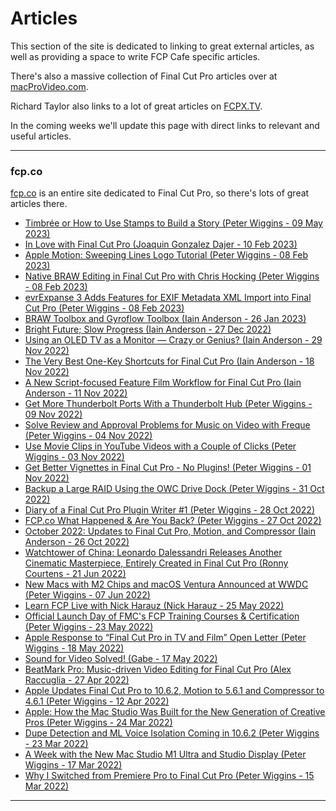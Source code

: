 # Articles

This section of the site is dedicated to linking to great external articles, as well as providing a space to write FCP Cafe specific articles.

There's also a massive collection of Final Cut Pro articles over at [macProVideo.com](https://macprovideo.com/articles/final-cut).

Richard Taylor also links to a lot of great articles on [FCPX.TV](https://fcpx.tv).

In the coming weeks we'll update this page with direct links to relevant and useful articles.

---

### fcp.co

[fcp.co](https://fcp.co) is an entire site dedicated to Final Cut Pro, so there's lots of great articles there.

- [Timbrée or How to Use Stamps to Build a Story (Peter Wiggins - 09 May 2023)](https://fcp.co/final-cut-pro/articles/2616-timbree-or-how-to-use-stamps-to-build-a-story)
- [In Love with Final Cut Pro (Joaquin Gonzalez Dajer - 10 Feb 2023)](https://fcp.co/final-cut-pro/articles/2614-in-love-with-final-cut-pro)
- [Apple Motion: Sweeping Lines Logo Tutorial (Peter Wiggins - 08 Feb 2023)](https://fcp.co/motion/tutorials-for-apple-motion/2613-apple-motion-sweeping-lines-logo-tutorial)
- [Native BRAW Editing in Final Cut Pro with Chris Hocking (Peter Wiggins - 08 Feb 2023)](https://fcp.co/final-cut-pro/tutorials/2612-native-braw-editing-in-final-cut-pro-with-chris-hocking)
- [evrExpanse 3 Adds Features for EXIF Metadata XML Import into Final Cut Pro (Peter Wiggins - 08 Feb 2023)](https://fcp.co/final-cut-pro/news/2611-evrexpanse-3-adds-features-for-exif-metadata-xml-import-into-final-cut-pro)
- [BRAW Toolbox and Gyroflow Toolbox (Iain Anderson - 26 Jan 2023)](https://fcp.co/final-cut-pro/news/2610-braw-toolbox-and-gyroflow-toolbox)
- [Bright Future; Slow Progress (Iain Anderson - 27 Dec 2022)](https://fcp.co/final-cut-pro/articles/2609-bright-future-slow-progress)
- [Using an OLED TV as a Monitor — Crazy or Genius? (Iain Anderson - 29 Nov 2022)](https://fcp.co/final-cut-pro/articles/2608-using-an-oled-tv-as-a-monitor-crazy-or-genius)
- [The Very Best One-Key Shortcuts for Final Cut Pro (Iain Anderson - 18 Nov 2022)](https://fcp.co/final-cut-pro/tutorials/2607-the-very-best-one-key-shortcuts-for-final-cut-pro)
- [A New Script-focused Feature Film Workflow for Final Cut Pro (Iain Anderson - 11 Nov 2022)](https://fcp.co/final-cut-pro/2605-a-new-script-focused-feature-film-workflow-for-final-cut-pro)
- [Get More Thunderbolt Ports With a Thunderbolt Hub (Peter Wiggins - 09 Nov 2022)](https://fcp.co/hardware-and-software/2606-get-more-thunderbolt-ports-with-a-thunderbolt-hub)
- [Solve Review and Approval Problems for Music on Video with Freque (Peter Wiggins - 04 Nov 2022)](https://fcp.co/final-cut-pro/articles/2604-solve-review-and-approval-problems-for-music-on-video-with-freque)
- [Use Movie Clips in YouTube Videos with a Couple of Clicks (Peter Wiggins - 03 Nov 2022)](https://fcp.co/final-cut-pro/articles/2603-use-movie-clips-in-youtube-videos-with-a-couple-of-clicks)
- [Get Better Vignettes in Final Cut Pro - No Plugins! (Peter Wiggins - 01 Nov 2022)](https://fcp.co/final-cut-pro/tutorials/2602-get-better-vignettes-in-final-cut-pro-no-plugins)
- [Backup a Large RAID Using the OWC Drive Dock (Peter Wiggins - 31 Oct 2022)](https://fcp.co/hardware-and-software/pro/2601-backup-a-large-raid-using-the-owc-drive-dock)
- [Diary of a Final Cut Pro Plugin Writer #1 (Peter Wiggins - 28 Oct 2022)](https://fcp.co/final-cut-pro/articles/2600-diary-of-a-final-cut-pro-plugin-writer-1)
- [FCP.co What Happened &amp; Are You Back? (Peter Wiggins - 27 Oct 2022)](https://fcp.co/final-cut-pro/articles/2599-fcp-co-what-happened-are-you-back)
- [October 2022: Updates to Final Cut Pro, Motion, and Compressor (Iain Anderson - 26 Oct 2022)](https://fcp.co/final-cut-pro/news/2598-october-2022-updates-to-final-cut-pro-motion-and-compressor)
- [Watchtower of China: Leonardo Dalessandri Releases Another Cinematic Masterpiece, Entirely Created in Final Cut Pro (Ronny Courtens - 21 Jun 2022)](https://fcp.co/final-cut-pro/articles/2597-watchtower-of-china-leonardo-dalessandri-releases-another-cinematic-masterpiece-entirely-created-in-final-cut-pro)
- [New Macs with M2 Chips and macOS Ventura Announced at WWDC (Peter Wiggins - 07 Jun 2022)](https://fcp.co/final-cut-pro/articles/2596-new-macs-with-m2-chips-and-macos-ventura-announced-at-wwdc)
- [Learn FCP Live with Nick Harauz (Nick Harauz - 25 May 2022)](https://fcp.co/final-cut-pro/tutorials/2594-learn-fcp-live-with-nick-harauz)
- [Official Launch Day of FMC's FCP Training Courses &amp; Certification (Peter Wiggins - 23 May 2022)](https://fcp.co/final-cut-pro/news/2592-official-launch-day-of-fmc-s-fcp-training-courses-certification)
- [Apple Response to “Final Cut Pro in TV and Film” Open Letter (Peter Wiggins - 18 May 2022)](https://fcp.co/final-cut-pro/articles/2591-apple-response-to-final-cut-pro-in-tv-and-film-open-letter)
- [Sound for Video Solved! (Gabe - 17 May 2022)](https://fcp.co/final-cut-pro/news/2589-sound-for-video-solved)
- [BeatMark Pro: Music-driven Video Editing for Final Cut Pro (Alex Raccuglia - 27 Apr 2022)](https://fcp.co/final-cut-pro/news/2590-beatmark-pro-music-driven-video-editing-for-final-cut-pro)
- [Apple Updates Final Cut Pro to 10.6.2, Motion to 5.6.1 and Compressor to 4.6.1  (Peter Wiggins - 12 Apr 2022)](https://fcp.co/final-cut-pro/news/2588-apple-updates-final-cut-pro-to-10-6-2-motion-to-5-6-1-and-compressor-to-4-6-1)
- [Apple: How the Mac Studio Was Built for the New Generation of Creative Pros (Peter Wiggins - 24 Mar 2022)](https://fcp.co/final-cut-pro/articles/2587-apple-interview-how-the-mac-studio-was-built-for-the-new-generation-of-creative-pros)
- [Dupe Detection and ML Voice Isolation Coming in 10.6.2 (Peter Wiggins - 23 Mar 2022)](https://fcp.co/final-cut-pro/news/2586-dupe-detection-and-ml-voice-isolation-coming-in-10-6-2)
- [A Week with the New Mac Studio M1 Ultra and Studio Display (Peter Wiggins - 17 Mar 2022)](https://fcp.co/final-cut-pro/2585-a-week-with-the-new-mac-studio-m1-ultra-and-studio-display)
- [Why I Switched from Premiere Pro to Final Cut Pro (Peter Wiggins - 15 Mar 2022)](https://fcp.co/final-cut-pro/articles/2584-why-i-switched-from-premiere-pro-to-final-cut-pro)

---

<script src="https://giscus.app/client.js"
        data-repo="CommandPost/FCPCafe"
        data-repo-id="MDEwOlJlcG9zaXRvcnk5NTAwMjEwMg=="
        data-category="Website Discussions"
        data-category-id="DIC_kwDOBamd9s4CW0qy"
        data-mapping="title"
        data-strict="0"
        data-reactions-enabled="1"
        data-emit-metadata="0"
        data-input-position="bottom"
        data-theme="preferred_color_scheme"
        data-lang="en"
        crossorigin="anonymous"
        async>
</script>